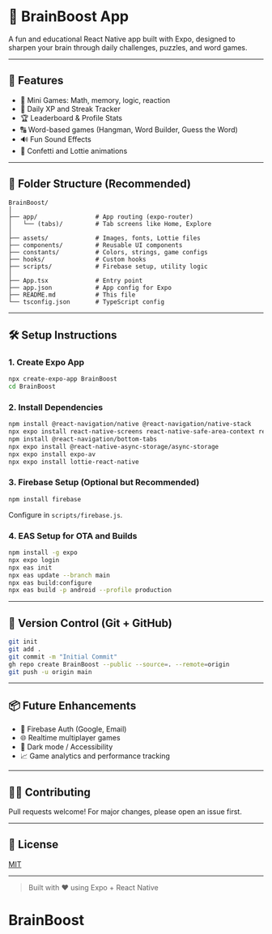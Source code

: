 # 🧠 BrainBoost App

A fun and educational React Native app built with Expo, designed to sharpen your brain through daily challenges, puzzles, and word games.

---

## 🚀 Features

* 🧩 Mini Games: Math, memory, logic, reaction
* 📅 Daily XP and Streak Tracker
* 🏆 Leaderboard & Profile Stats
* 🔠 Word-based games (Hangman, Word Builder, Guess the Word)
* 🔊 Fun Sound Effects
* 🎉 Confetti and Lottie animations

---

## 📁 Folder Structure (Recommended)

```
BrainBoost/
│
├── app/                # App routing (expo-router)
│   └── (tabs)/         # Tab screens like Home, Explore
│
├── assets/             # Images, fonts, Lottie files
├── components/         # Reusable UI components
├── constants/          # Colors, strings, game configs
├── hooks/              # Custom hooks
├── scripts/            # Firebase setup, utility logic
│
├── App.tsx             # Entry point
├── app.json            # App config for Expo
├── README.md           # This file
└── tsconfig.json       # TypeScript config
```

---

## 🛠 Setup Instructions

### 1. Create Expo App

```bash
npx create-expo-app BrainBoost
cd BrainBoost
```

### 2. Install Dependencies

```bash
npm install @react-navigation/native @react-navigation/native-stack
npx expo install react-native-screens react-native-safe-area-context react-native-gesture-handler react-native-reanimated
npm install @react-navigation/bottom-tabs
npx expo install @react-native-async-storage/async-storage
npx expo install expo-av
npx expo install lottie-react-native
```

### 3. Firebase Setup (Optional but Recommended)

```bash
npm install firebase
```

Configure in `scripts/firebase.js`.

### 4. EAS Setup for OTA and Builds

```bash
npm install -g expo
npx expo login
npx eas init
npx eas update --branch main
npx eas build:configure
npx eas build -p android --profile production
```

---

## 🔁 Version Control (Git + GitHub)

```bash
git init
git add .
git commit -m "Initial Commit"
gh repo create BrainBoost --public --source=. --remote=origin
git push -u origin main
```

---

## 📦 Future Enhancements

* 🔐 Firebase Auth (Google, Email)
* 🌐 Realtime multiplayer games
* 🌙 Dark mode / Accessibility
* 📈 Game analytics and performance tracking

---

## 👨‍💻 Contributing

Pull requests welcome! For major changes, please open an issue first.

---

## 📄 License

[MIT](LICENSE)

---

> Built with ❤️ using Expo + React Native
# BrainBoost
